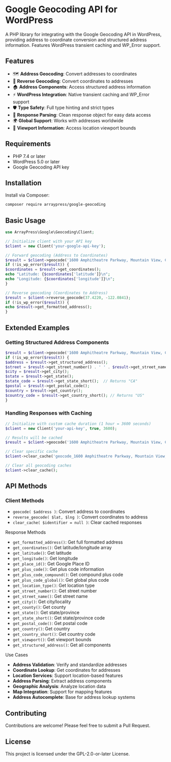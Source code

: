 # Google Geocoding API for WordPress

A PHP library for integrating with the Google Geocoding API in WordPress, providing address to coordinate conversion and structured address information. Features WordPress transient caching and WP_Error support.

## Features

- 🗺️ **Address Geocoding**: Convert addresses to coordinates
- 📍 **Reverse Geocoding**: Convert coordinates to addresses
- 🏠 **Address Components**: Access structured address information
- ⚡ **WordPress Integration**: Native transient caching and WP_Error support
- 🛡️ **Type Safety**: Full type hinting and strict types
- 🔄 **Response Parsing**: Clean response object for easy data access
- 🌍 **Global Support**: Works with addresses worldwide
- 📐 **Viewport Information**: Access location viewport bounds

## Requirements

- PHP 7.4 or later
- WordPress 5.0 or later
- Google Geocoding API key

## Installation

Install via Composer:

```bash
composer require arraypress/google-geocoding
```

## Basic Usage

```php
use ArrayPress\Google\Geocoding\Client;

// Initialize client with your API key
$client = new Client('your-google-api-key');

// Forward geocoding (Address to Coordinates)
$result = $client->geocode('1600 Amphitheatre Parkway, Mountain View, CA');
if (!is_wp_error($result)) {
$coordinates = $result->get_coordinates();
echo "Latitude: {$coordinates['latitude']}\n";
echo "Longitude: {$coordinates['longitude']}\n";
}

// Reverse geocoding (Coordinates to Address)
$result = $client->reverse_geocode(37.4220, -122.0841);
if (!is_wp_error($result)) {
echo $result->get_formatted_address();
}
```

## Extended Examples
### Getting Structured Address Components

```php
$result = $client->geocode('1600 Amphitheatre Parkway, Mountain View, CA');
if (!is_wp_error($result)) {
$address = $result->get_structured_address();
$street = $result->get_street_number() . ' ' . $result->get_street_name();
$city = $result->get_city();
$state = $result->get_state();
$state_code = $result->get_state_short();  // Returns "CA"
$postal = $result->get_postal_code();
$country = $result->get_country();
$country_code = $result->get_country_short(); // Returns "US"
}
```

### Handling Responses with Caching

```php
// Initialize with custom cache duration (1 hour = 3600 seconds)
$client = new Client('your-api-key', true, 3600);

// Results will be cached
$result = $client->geocode('1600 Amphitheatre Parkway, Mountain View, CA');

// Clear specific cache
$client->clear_cache('geocode_1600 Amphitheatre Parkway, Mountain View, CA');

// Clear all geocoding caches
$client->clear_cache();
```

## API Methods
### Client Methods

* `geocode( $address )`: Convert address to coordinates
* `reverse_geocode( $lat, $lng )`: Convert coordinates to address
* `clear_cache( $identifier = null )`: Clear cached responses

Response Methods

* `get_formatted_address()`: Get full formatted address
* `get_coordinates()`: Get latitude/longitude array
* `get_latitude()`: Get latitude
* `get_longitude()`: Get longitude
* `get_place_id()`: Get Google Place ID
* `get_plus_code()`: Get plus code information
* `get_plus_code_compound()`: Get compound plus code
* `get_plus_code_global()`: Get global plus code
* `get_location_type()`: Get location type
* `get_street_number()`: Get street number
* `get_street_name()`: Get street name
* `get_city()`: Get city/locality
* `get_county()`: Get county
* `get_state()`: Get state/province
* `get_state_short()`: Get state/province code
* `get_postal_code()`: Get postal code
* `get_country()`: Get country
* `get_country_short()`: Get country code
* `get_viewport()`: Get viewport bounds
* `get_structured_address()`: Get all components

Use Cases

* **Address Validation**: Verify and standardize addresses
* **Coordinate Lookup**: Get coordinates for addresses
* **Location Services**: Support location-based features
* **Address Parsing**: Extract address components
* **Geographic Analysis**: Analyze location data
* **Map Integration**: Support for mapping features
* **Address Autocomplete**: Base for address lookup systems

## Contributing

Contributions are welcome! Please feel free to submit a Pull Request.

## License

This project is licensed under the GPL-2.0-or-later License.